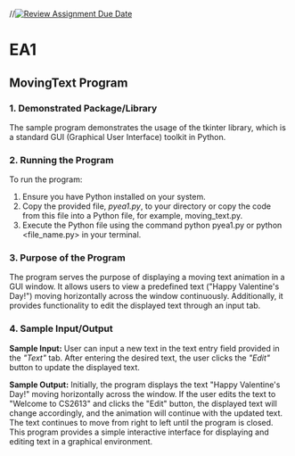 //[![Review Assignment Due Date](https://classroom.github.com/assets/deadline-readme-button-24ddc0f5d75046c5622901739e7c5dd533143b0c8e959d652212380cedb1ea36.svg)](https://classroom.github.com/a/FJiO-WNb)
# EA1

## MovingText Program

### 1. Demonstrated Package/Library
   The sample program demonstrates the usage of the tkinter library, which is 
a standard GUI (Graphical User Interface) toolkit in Python.

### 2. Running the Program
   To run the program:
1. Ensure you have Python installed on your system.
2. Copy the provided file, _pyea1.py_, to your directory or copy the code from this file
   into a Python file, for example, moving_text.py.
3. Execute the Python file using the command python pyea1.py or python <file_name.py>
   in your terminal.
   
### 3. Purpose of the Program
   The program serves the purpose of displaying a moving text animation in a GUI window.
It allows users to view a predefined text ("Happy Valentine's Day!") moving horizontally
across the window continuously. Additionally, it provides functionality to edit
the displayed text through an input tab.

### 4. Sample Input/Output
  __Sample Input:__
   User can input a new text in the text entry field provided in the _"Text"_ tab.
After entering the desired text, the user clicks the _"Edit"_ button to update
the displayed text.
  
  __Sample Output:__
   Initially, the program displays the text "Happy Valentine's Day!" moving horizontally
across the window.
   If the user edits the text to "Welcome to CS2613" and clicks the "Edit" button,
the displayed text will change accordingly, and the animation will continue with
the updated text.
   The text continues to move from right to left until the program is closed.
This program provides a simple interactive interface for displaying and editing text in
a graphical environment.